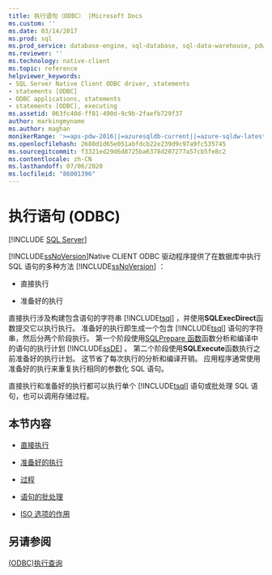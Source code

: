 ```yaml
---
title: 执行语句（ODBC） |Microsoft Docs
ms.custom: ''
ms.date: 03/14/2017
ms.prod: sql
ms.prod_service: database-engine, sql-database, sql-data-warehouse, pdw
ms.reviewer: ''
ms.technology: native-client
ms.topic: reference
helpviewer_keywords:
- SQL Server Native Client ODBC driver, statements
- statements [ODBC]
- ODBC applications, statements
- statements [ODBC], executing
ms.assetid: 063fc40d-ff81-490d-9c9b-2faefb729f37
author: markingmyname
ms.author: maghan
monikerRange: '>=aps-pdw-2016||=azuresqldb-current||=azure-sqldw-latest||>=sql-server-2016||=sqlallproducts-allversions||>=sql-server-linux-2017||=azuresqldb-mi-current'
ms.openlocfilehash: 2680d1d65e051abfdcb22e239d9c97a9fc535745
ms.sourcegitcommit: f3321ed29d6d8725ba6378d207277a57cb5fe8c2
ms.contentlocale: zh-CN
ms.lasthandoff: 07/06/2020
ms.locfileid: "86001396"
---
```

# <a name="executing-statements-odbc"></a>执行语句 (ODBC)
[!INCLUDE [SQL Server](../../../includes/applies-to-version/sql-asdb-asdbmi-asa-pdw.md)]

  [!INCLUDE[ssNoVersion](../../../includes/ssnoversion-md.md)]Native CLIENT ODBC 驱动程序提供了在数据库中执行 SQL 语句的多种方法 [!INCLUDE[ssNoVersion](../../../includes/ssnoversion-md.md)] ：  
  
-   直接执行  
  
-   准备好的执行  
  
 直接执行涉及构建包含语句的字符串 [!INCLUDE[tsql](../../../includes/tsql-md.md)] ，并使用**SQLExecDirect**函数提交它以执行执行。 准备好的执行即生成一个包含 [!INCLUDE[tsql](../../../includes/tsql-md.md)] 语句的字符串，然后分两个阶段执行。 第一个阶段使用[SQLPrepare 函数](https://go.microsoft.com/fwlink/?LinkId=59360)函数分析和编译中的语句的执行计划 [!INCLUDE[ssDE](../../../includes/ssde-md.md)] 。 第二个阶段使用**SQLExecute**函数执行之前准备好的执行计划。 这节省了每次执行的分析和编译开销。 应用程序通常使用准备好的执行来重复执行相同的参数化 SQL 语句。  
  
 直接执行和准备好的执行都可以执行单个 [!INCLUDE[tsql](../../../includes/tsql-md.md)] 语句或批处理 SQL 语句，也可以调用存储过程。  
  
## <a name="in-this-section"></a>本节内容  
  
-   [直接执行](../../../relational-databases/native-client-odbc-queries/executing-statements/direct-execution.md)  
  
-   [准备好的执行](../../../relational-databases/native-client-odbc-queries/executing-statements/prepared-execution.md)  
  
-   [过程](../../../relational-databases/native-client-odbc-queries/executing-statements/procedures.md)  
  
-   [语句的批处理](../../../relational-databases/native-client-odbc-queries/executing-statements/batches-of-statements.md)  
  
-   [ISO 选项的作用](../../../relational-databases/native-client-odbc-queries/executing-statements/effects-of-iso-options.md)  
  
## <a name="see-also"></a>另请参阅  
 [&#40;ODBC&#41;执行查询](../../../relational-databases/native-client-odbc-queries/executing-queries-odbc.md)  
  
  
